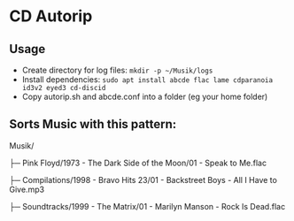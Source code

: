 # CD Autorip
## Usage
* Create directory for log files: ```mkdir -p ~/Musik/logs```
* Install dependencies: ```sudo apt install abcde flac lame cdparanoia id3v2 eyed3 cd-discid ```
* Copy autorip.sh and abcde.conf into a folder (eg your home folder)


## Sorts Music with this pattern:

Musik/

  ├─ Pink Floyd/1973 - The Dark Side of the Moon/01 - Speak to Me.flac

  ├─ Compilations/1998 - Bravo Hits 23/01 - Backstreet Boys - All I Have to Give.mp3

  ├─ Soundtracks/1999 - The Matrix/01 - Marilyn Manson - Rock Is Dead.flac
